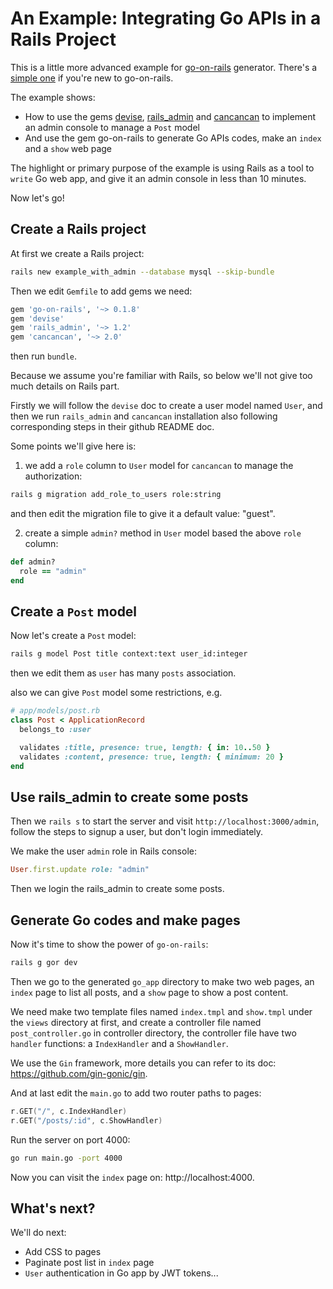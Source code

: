 # An Example: Integrating Go APIs in a Rails Project

This is a little more advanced example for [go-on-rails](https://github.com/goonr/go-on-rails) generator. There's a [simple one](https://github.com/goonr/example_simple) if you're new to go-on-rails.

The example shows:
* How to use the gems [devise](https://github.com/plataformatec/devise/), [rails_admin](https://github.com/sferik/rails_admin) and [cancancan](https://github.com/CanCanCommunity/cancancan) to implement an admin console to manage a `Post` model
* And use the gem go-on-rails to generate Go APIs codes, make an `index` and a `show` web page

The highlight or primary purpose of the example is using Rails as a tool to `write` Go web app, and give it an admin console in less than 10 minutes.

Now let's go!

## Create a Rails project

At first we create a Rails project:

```bash
rails new example_with_admin --database mysql --skip-bundle
```

Then we edit `Gemfile` to add gems we need:

```ruby
gem 'go-on-rails', '~> 0.1.8'
gem 'devise'
gem 'rails_admin', '~> 1.2'
gem 'cancancan', '~> 2.0'
```

then run `bundle`.

Because we assume you're familiar with Rails, so below we'll not give too much details on Rails part.

Firstly we will follow the `devise` doc to create a user model named `User`, and then we run `rails_admin` and `cancancan` installation also following corresponding steps in their github README doc.

Some points we'll give here is:

1. we add a `role` column to `User` model for `cancancan` to manage the authorization:

```bash
rails g migration add_role_to_users role:string
```

and then edit the migration file to give it a default value: "guest".

2. create a simple `admin?` method in `User` model based the above `role` column:

```ruby
def admin?
  role == "admin"
end
```

## Create a `Post` model

Now let's create a `Post` model:

```bash
rails g model Post title context:text user_id:integer
```

then we edit them as `user` has many `posts` association.

also we can give `Post` model some restrictions, e.g.

```ruby
# app/models/post.rb
class Post < ApplicationRecord
  belongs_to :user

  validates :title, presence: true, length: { in: 10..50 }
  validates :content, presence: true, length: { minimum: 20 }
end
```

## Use rails_admin to create some posts

Then we `rails s` to start the server and visit `http://localhost:3000/admin`, follow the steps to signup a user, but don't login immediately.

We make the user `admin` role in Rails console:

```ruby
User.first.update role: "admin"
```

Then we login the rails_admin to create some posts.

## Generate Go codes and make pages

Now it's time to show the power of `go-on-rails`:

```bash
rails g gor dev
```

Then we go to the generated `go_app` directory to make two web pages, an `index` page to list all posts, and a `show` page to show a post content.

We need make two template files named `index.tmpl` and `show.tmpl` under the `views` directory at first, and create a controller file named `post_controller.go` in controller directory, the controller file have two `handler` functions: a `IndexHandler` and a `ShowHandler`.

We use the `Gin` framework, more details you can refer to its doc: https://github.com/gin-gonic/gin.

And at last edit the `main.go` to add two router paths to pages:

```go
r.GET("/", c.IndexHandler)
r.GET("/posts/:id", c.ShowHandler)
```

Run the server on port 4000:

```bash
go run main.go -port 4000
```

Now you can visit the `index` page on: http://localhost:4000.

## What's next?

We'll do next:
* Add CSS to pages
* Paginate post list in `index` page
* `User` authentication in Go app by JWT tokens...

